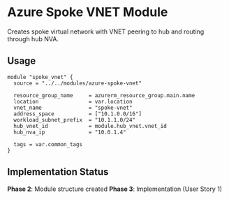 # Azure Spoke VNET Module

Creates spoke virtual network with VNET peering to hub and routing through hub NVA.

## Usage

```hcl
module "spoke_vnet" {
  source = "../../modules/azure-spoke-vnet"

  resource_group_name     = azurerm_resource_group.main.name
  location                = var.location
  vnet_name               = "spoke-vnet"
  address_space           = ["10.1.0.0/16"]
  workload_subnet_prefix  = "10.1.1.0/24"
  hub_vnet_id             = module.hub_vnet.vnet_id
  hub_nva_ip              = "10.0.1.4"

  tags = var.common_tags
}
```

## Implementation Status

**Phase 2**: Module structure created
**Phase 3**: Implementation (User Story 1)
